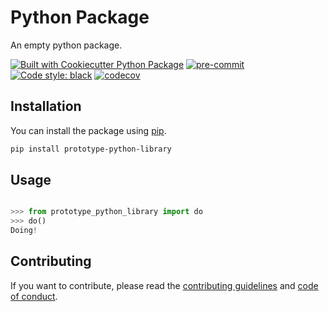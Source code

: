# Python Package

An empty python package.

[![Built with Cookiecutter Python Package](https://img.shields.io/badge/built%20with-Cookiecutter%20Python%20Package-ff69b4.svg?logo=cookiecutter)](https://github.com/91nunocosta/python-package-cookiecutter)
[![pre-commit](https://img.shields.io/badge/pre--commit-enabled-brightgreen?logo=pre-commit&logoColor=white)](https://github.com/pre-commit/pre-commit)
[![Code style: black](https://img.shields.io/badge/code%20style-black-000000.svg)](https://github.com/psf/black)
[![codecov](https://codecov.io/gh/91nunocosta/python-package/branch/master/graph/badge.svg?token=7T24BIO7QU)](https://codecov.io/gh/91nunocosta/python-package)

## Installation

You can install the package using [pip](https://pip.pypa.io/en/stable/installation/).

```bash
pip install prototype-python-library
```

## Usage

```python

>>> from prototype_python_library import do
>>> do()
Doing!

```

## Contributing

If you want to contribute, please read the [contributing guidelines](./CONTRIBUTING.md)
and [code of conduct](./CODE_OF_CONDUCT.md).
